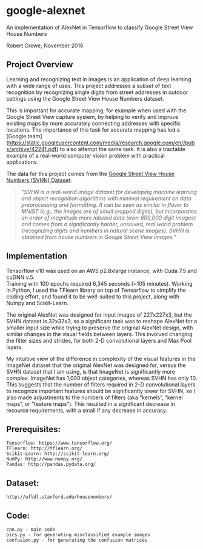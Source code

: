 # google-alexnet
An implementation of AlexNet in Tensorflow to classify Google Street View 
House Numbers

Robert Crowe, November 2016

## Project Overview
Learning and recognizing text in images is an application of deep 
learning with a wide range of uses.  This project addresses a subset 
of text recognition by recognizing single digits from street addresses 
in outdoor settings using the Google Street View House Numbers dataset.  

This is important for accurate mapping, for example when used with the 
Google Street View capture system, by helping to verify and improve 
existing maps by more accurately connecting addresses with specific 
locations.  The importance of this task for accurate mapping has led a 
[Google team] (https://static.googleusercontent.com/media/research.google.com/en//pubs/archive/42241.pdf)
to also attempt the same task.  It is also a tractable example 
of a real-world computer vision problem with practical applications.

The data for this project comes from the [Google Street View House Numbers 
(SVHN) Dataset](http://ufldl.stanford.edu/housenumbers/):

>_“SVHN is a real-world image dataset for developing machine learning and 
object recognition algorithms with minimal requirement on data preprocessing 
and formatting. It can be seen as similar in flavor to MNIST (e.g., the 
images are of small cropped digits), but incorporates an order of magnitude 
more labeled data (over 600,000 digit images) and comes from a significantly 
harder, unsolved, real world problem (recognizing digits and numbers in 
natural scene images). SVHN is obtained from house numbers in Google Street 
View images.”_

## Implementation

Tensorflow v10 was used on an AWS p2.8xlarge instance, with Cuda 7.5 and cuDNN v.5.  
Training with 100 epochs required 6,345 seconds (~105 minutes).  Working in Python, 
I used the TFlearn library on top of Tensorflow to simplify the coding effort, and 
found it to be well-suited to this project, along with Numpy and Scikit-Learn.

The original AlexNet was designed for input images of 227x227x3, but the SVHN dataset 
is 32x32x3, so a significant task was to reshape AlexNet for a smaller input size 
while trying to preserve the original AlexNet design, with similar changes in the 
visual fields between layers.  This involved changing the filter sizes and strides, 
for both 2-D convolutional layers and Max Pool layers.

My intuitive view of the difference in complexity of the visual features in the 
ImageNet dataset that the original AlexNet was designed for, versus the SVHN dataset 
that I am using, is that ImageNet is significantly more complex.  ImageNet has 
1,000 object categories, whereas SVHN has only 10.  This suggests that the number 
of filters required in 2-D convolutional layers to recognize important features 
should be significantly lower for SVHN, so I also made adjustments to the numbers 
of filters (aka “kernels”, “kernel maps”, or “feature maps”).  This resulted in a 
significant decrease in resource requirements, with a small if any decrease in 
accuracy.

## Prerequisites:
	Tensorflow: https://www.tensorflow.org/
	TFlearn: http://tflearn.org/
	Scikit-Learn: http://scikit-learn.org/
	NumPy: http://www.numpy.org/
	Pandas: http://pandas.pydata.org/

## Dataset:
	http://ufldl.stanford.edu/housenumbers/

## Code:
	cnn.py - main code
	pics.py - for generating misclassified example images
	confusion.py - for generating the confusion matrices
